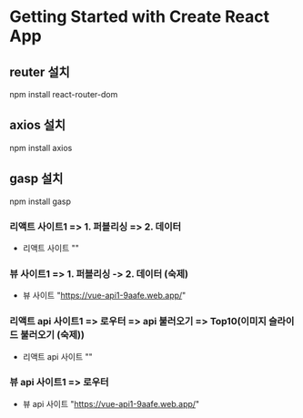 # Getting Started with Create React App

## reuter 설치

npm install react-router-dom

## axios 설치

npm install axios

## gasp 설치

npm install gasp

### 리액트 사이트1 => 1. 퍼블리싱 => 2. 데이터

- 리액트 사이트 ""

### 뷰 사이트1 => 1. 퍼블리싱 -> 2. 데이터 (숙제)

- 뷰 사이트 "https://vue-api1-9aafe.web.app/"

### 리액트 api 사이트1 => 로우터 => api 불러오기 => Top10(이미지 슬라이드 불러오기 (숙제))

- 리액트 api 사이트 ""

### 뷰 api 사이트1 => 로우터

- 뷰 api 사이트 "https://vue-api1-9aafe.web.app/"
